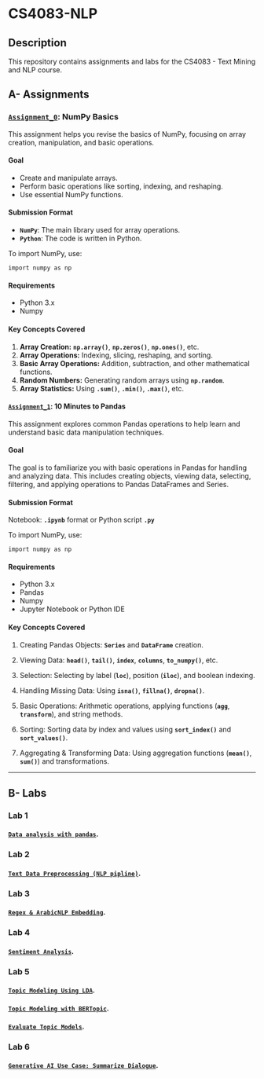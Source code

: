 # CS4083-NLP

## Description
This repository contains assignments and labs for the CS4083 - Text Mining and NLP course.

## A- Assignments

### [`Assignment_0`](https://github.com/GDHadeel/CS4083-NLP/blob/main/assignments/assignment_0.ipynb): NumPy Basics
This assignment helps you revise the basics of NumPy, focusing on array creation, manipulation, and basic operations.

#### Goal
- Create and manipulate arrays.
- Perform basic operations like sorting, indexing, and reshaping.
- Use essential NumPy functions.

#### Submission Format
- **`NumPy`**: The main library used for array operations.
- **`Python`**: The code is written in Python.

To import NumPy, use:
```
import numpy as np
```

#### Requirements
- Python 3.x
- Numpy
  
#### Key Concepts Covered
1. **Array Creation:** **`np.array()`**, **`np.zeros()`**, **`np.ones()`**, etc.
2. **Array Operations:** Indexing, slicing, reshaping, and sorting.
3. **Basic Array Operations:** Addition, subtraction, and other mathematical functions.
4. **Random Numbers:** Generating random arrays using **`np.random`**.
5. **Array Statistics:** Using **`.sum()`**, **`.min()`**, **`.max()`**, etc.



#### [`Assignment_1`](https://github.com/GDHadeel/CS4083-NLP/blob/main/assignments/Assignment_1.ipynb): 10 Minutes to Pandas
This assignment explores common Pandas operations to help learn and understand basic data manipulation techniques.

#### Goal
The goal is to familiarize you with basic operations in Pandas for handling and analyzing data. This includes creating objects, viewing data, selecting, filtering, and applying operations to Pandas DataFrames and Series.

#### Submission Format
Notebook: **`.ipynb`** format or Python script **`.py`**

To import NumPy, use:
```
import numpy as np
```

#### Requirements
- Python 3.x
- Pandas
- Numpy
- Jupyter Notebook or Python IDE

#### Key Concepts Covered
1. Creating Pandas Objects:
**`Series`** and **`DataFrame`** creation.

2. Viewing Data:
**`head()`**, **`tail()`**, **`index`**, **`columns`**, **`to_numpy()`**, etc.

3. Selection:
Selecting by label (**`loc`**), position (**`iloc`**), and boolean indexing.

4. Handling Missing Data:
Using **`isna()`**, **`fillna()`**, **`dropna()`**.

5. Basic Operations:
Arithmetic operations, applying functions (**`agg`**, **`transform`**), and string methods.

6. Sorting:
Sorting data by index and values using **`sort_index()`** and **`sort_values()`**.

7. Aggregating & Transforming Data:
Using aggregation functions (**`mean()`**, **`sum()`**) and transformations.

---

## B- Labs

### Lab 1
#### [`Data analysis with pandas`](https://github.com/GDHadeel/CS4083-NLP/blob/main/Labs/Data%20analysis%20with%20pandas.ipynb).

### Lab 2
#### [`Text Data Preprocessing (NLP pipline)`](https://github.com/GDHadeel/CS4083-NLP/blob/main/Labs/Lab2NLPpipeline.ipynb).

### Lab 3
#### [`Regex & ArabicNLP Embedding`](https://github.com/GDHadeel/CS4083-NLP/blob/main/Labs/Lab3_Word_Embedding.ipynb).

### Lab 4
#### [`Sentiment Analysis`](https://github.com/GDHadeel/CS4083-NLP/blob/main/Labs/Lab_4_Sentiment_Analysis.ipynb).

### Lab 5
#### [`Topic Modeling Using LDA`](https://github.com/GDHadeel/CS4083-NLP/blob/main/Labs/Lab5_Introduction_to_Topic_Modeling.ipynb).

#### [`Topic Modeling with BERTopic`](https://github.com/GDHadeel/CS4083-NLP/blob/main/Labs/Lab5_Topic_Modeling_with_BERTopic.ipynb).

#### [`Evaluate Topic Models`](https://github.com/GDHadeel/CS4083-NLP/blob/main/Labs/Lab5_Evaluate_Topic_Models.ipynb).

### Lab 6
#### [`Generative AI Use Case: Summarize Dialogue`](https://github.com/GDHadeel/CS4083-NLP/blob/main/Labs/Lab_6_summarize_dialogue.ipynb).







